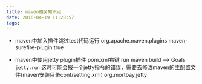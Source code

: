 ```yaml
---
title: maven相关知识点
date: 2016-04-19 11:28:57
tags:
---
```

+ maven中加入插件跳过test代码运行
		<build>
		    <plugins>
		      <plugin>
		        <groupId>org.apache.maven.plugins</groupId>
		        <artifactId>maven-surefire-plugin</artifactId>
		        <configuration>
		          <skip>true</skip>
		        </configuration>
		      </plugin>
		    </plugins>
		  </build>

+ maven中使用jetty plugin插件
pom.xml右键 run maven build --> Goals `jetty:run`
这时可能会报一个jetty指令的错误，需要去修改maven的主配置文件(maven安装目录conf/setting.xml)
		<pluginGroups>
			<pluginGroup>org.mortbay.jetty</pluginGroup>
			<!-- 这个是tomcat的配置
			<pluginGroup>org.apache.tomcat.maven</pluginGroup>
			-->
		    <!-- pluginGroup
		     | Specifies a further group identifier to use for plugin lookup.
		    <pluginGroup>com.your.plugins</pluginGroup>
		    -->
		 </pluginGroups>